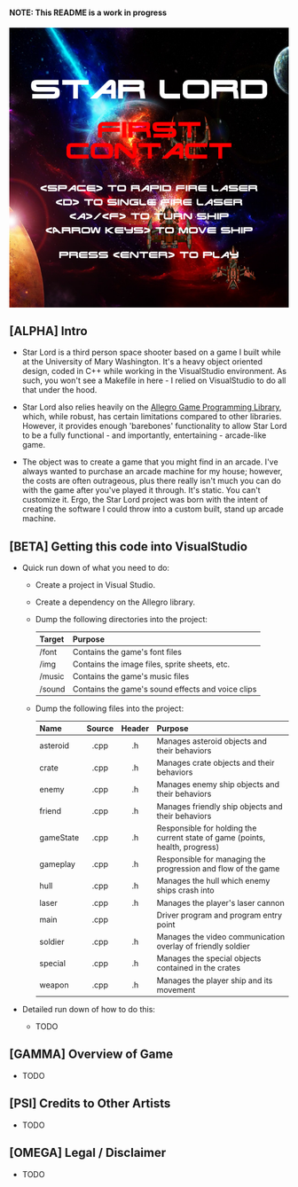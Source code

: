 <head>
	<link rel="stylesheet" type="text/css" href="./util/mdstyle.css">
</head>

<h4>NOTE: This README is a work in progress<h4>

<img src="./img/titleScreen.PNG" title="Title Screen" alt="Star Lord Title Screen" align="middle" />

<h2>[ALPHA] Intro</h2>

+ Star Lord is a third person space shooter based on a game I built while at the University of Mary Washington. It's a heavy object oriented design, coded in C++ while working in the VisualStudio environment. As such, you won't see a Makefile in here - I relied on VisualStudio to do all that under the hood. 

+ Star Lord also relies heavily on the <a href="liballeg.org">Allegro Game Programming Library</a>, which, while robust, has certain limitations compared to other libraries. However, it provides enough 'barebones' functionality to allow Star Lord to be a fully functional - and importantly, entertaining - arcade-like game.

+ The object was to create a game that you might find in an arcade. I've always wanted to purchase an arcade machine for my house; however, the costs are often outrageous, plus there really isn't much you can do with the game after you've played it through. It's static. You can't customize it. Ergo, the Star Lord project was born with the intent of creating the software I could throw into a custom built, stand up arcade machine. 

<h2>[BETA] Getting this code into VisualStudio</h2>

+ Quick run down of what you need to do:

	+ Create a project in Visual Studio. 

	+ Create a dependency on the Allegro library. 

	+ Dump the following directories into the project:

		Target | Purpose
		--- | :---
		/font | Contains the game's font files
		/img | Contains the image files, sprite sheets, etc. 
		/music | Contains the game's music files
		/sound | Contains the game's sound effects and voice clips

	+ Dump the following files into the project:

		Name | Source | Header | Purpose
		--- | :---: | :---: | :---
		asteroid | .cpp | .h | Manages asteroid objects and their behaviors
		crate | .cpp  | .h | Manages crate objects and their behaviors
		enemy | .cpp | .h | Manages enemy ship objects and their behaviors
		friend | .cpp | .h | Manages friendly ship objects and their behaviors
		gameState | .cpp | .h | Responsible for holding the current state of game (points, health, progress)
		gameplay | .cpp | .h | Responsible for managing the progression and flow of the game
		hull | .cpp | .h | Manages the hull which enemy ships crash into
		laser | .cpp | .h | Manages the player's laser cannon
		main | .cpp | | Driver program and program entry point
		soldier | .cpp | .h | Manages the video communication overlay of friendly soldier
		special | .cpp | .h | Manages the special objects contained in the crates
		weapon | .cpp | .h | Manages the player ship and its movement

+ Detailed run down of how to do this:

	+ TODO 

<h2>[GAMMA] Overview of Game</h2>

+ TODO

<h2>[PSI] Credits to Other Artists</h2>

+ TODO

<h2>[OMEGA] Legal / Disclaimer</h2>

+ TODO

